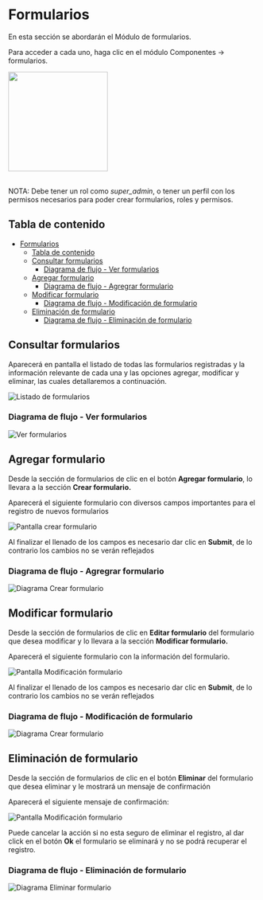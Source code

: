 # Formularios

En esta sección se abordarán el Módulo de formularios.

Para acceder a cada uno, haga clic en el módulo Componentes ->  formularios.

<img src="images/formularios/pantallas/menu_formularios.png" width="200px">
<br><br>

NOTA: Debe tener un rol como *super_admin*, o tener un perfil con los permisos
necesarios para poder crear formularios, roles y permisos.

## Tabla de contenido

- [Formularios](#formularios)
  - [Tabla de contenido](#tabla-de-contenido)
  - [Consultar formularios](#consultar-formularios)
    - [Diagrama de flujo - Ver formularios](#diagrama-de-flujo---ver-formularios)
  - [Agregar formulario](#agregar-formulario)
    - [Diagrama de flujo - Agregrar formulario](#diagrama-de-flujo---agregrar-formulario)
  - [Modificar formulario](#modificar-formulario)
    - [Diagrama de flujo - Modificación de formulario](#diagrama-de-flujo---modificación-de-formulario)
  - [Eliminación de  formulario](#eliminación-de--formulario)
    - [Diagrama de flujo - Eliminación de formulario](#diagrama-de-flujo---eliminación-de-formulario)

## Consultar formularios
Aparecerá en pantalla el listado de todas las formularios registradas y la información relevante de cada una y las opciones agregar, modificar y eliminar, las cuales detallaremos a continuación. 

![Listado de formularios](images/formularios/pantallas/listado_formularios.png)

### Diagrama de flujo - Ver formularios
![Ver formularios](images/formularios/diagramas/consulta_formulario.png)

## Agregar formulario
Desde la sección de formularios de clic en el botón **Agregar formulario**, lo llevara a la sección **Crear formulario.**  

Aparecerá el siguiente formulario con diversos campos importantes para el
registro de nuevos formularios

![Pantalla crear formulario](images/formularios/pantallas/crear_formulario.png)


Al finalizar el llenado de los campos es necesario dar clic en **Submit**, de lo contrario los cambios no se verán reflejados

### Diagrama de flujo - Agregrar formulario
![Diagrama Crear formulario](images/formularios/diagramas/agregar_formulario.png)


## Modificar formulario
Desde la sección de formularios de clic en **Editar formulario** del formulario que desea modificar y lo llevara a la sección **Modificar formulario.**  

Aparecerá el siguiente formulario con la información del formulario.

![Pantalla Modificación formulario](images/formularios/pantallas/modificacion_formulario.png)

Al finalizar el llenado de los campos es necesario dar clic en **Submit**, de lo contrario los cambios no se verán reflejados

### Diagrama de flujo - Modificación de formulario
![Diagrama Crear formulario](images/formularios/diagramas/modificacion_formulario.png)

## Eliminación de  formulario
Desde la sección de formularios de clic en el botón **Eliminar** del formulario que desea eliminar y le mostrará un mensaje de confirmación

Aparecerá el siguiente mensaje de confirmación:

![Pantalla Modificación formulario](images/formularios/pantallas/eliminacion_formulario.png)

Puede cancelar la acción si no esta seguro de eliminar el registro, al dar click en el botón **Ok** el formulario se eliminará y no se podrá recuperar el registro.

### Diagrama de flujo - Eliminación de formulario
![Diagrama Eliminar formulario](images/formularios/diagramas/eliminacion_formulario.png)